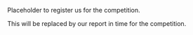 Placeholder to register us for the competition.

This will be replaced by our report in time for the competition.
